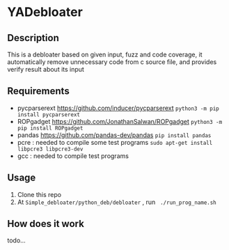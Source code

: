 # YADebloater
## Description
This is a debloater based on given input, fuzz and code coverage, it automatically remove unnecessary code from c source file, and provides verify result about its input

## Requirements
- pycparserext https://github.com/inducer/pycparserext `python3 -m pip install pycparserext `
- ROPgadget https://github.com/JonathanSalwan/ROPgadget `python3 -m pip install ROPgadget`
- pandas https://github.com/pandas-dev/pandas `pip install pandas`
- pcre : needed to compile some test programs `sudo apt-get install libpcre3 libpcre3-dev`
- gcc : needed to compile test programs

## Usage
1. Clone this repo
2. At ` Simple_debloater/python_deb/debloater ` , run ` ./run_prog_name.sh` 

## How does it work
todo...
